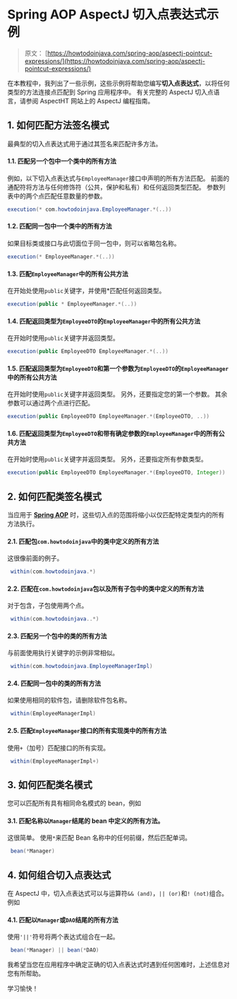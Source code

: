 # Spring AOP AspectJ 切入点表达式示例

> 原文： [https://howtodoinjava.com/spring-aop/aspectj-pointcut-expressions/](https://howtodoinjava.com/spring-aop/aspectj-pointcut-expressions/)

在本教程中，我列出了一些示例，这些示例将帮助您编写**切入点表达式**，以将任何类型的方法连接点匹配到 Spring 应用程序中。 有关完整的 AspectJ 切入点语言，请参阅 AspectHT 网站上的 AspectJ 编程指南。

## 1\. 如何匹配方法签名模式

最典型的切入点表达式用于通过其签名来匹配许多方法。

#### 1.1. 匹配另一个包中一个类中的所有方法

例如，以下切入点表达式与`EmployeeManager`接口中声明的所有方法匹配。 前面的通配符将方法与任何修饰符（公共，保护和私有）和任何返回类型匹配。 参数列表中的两个点匹配任意数量的参数。

```java
execution(* com.howtodoinjava.EmployeeManager.*(..))
```

#### 1.2. 匹配同一包中一个类中的所有方法

如果目标类或接口与此切面位于同一包中，则可以省略包名称。

```java
execution(* EmployeeManager.*(..))
```

#### 1.3. 匹配`EmployeeManager`中的所有公共方法

在开始处使用`public`关键字，并使用*匹配任何返回类型。

```java
execution(public * EmployeeManager.*(..))
```

#### 1.4. 匹配返回类型为`EmployeeDTO`的`EmployeeManager`中的所有公共方法

在开始时使用`public`关键字并返回类型。

```java
execution(public EmployeeDTO EmployeeManager.*(..))
```

#### 1.5. 匹配返回类型为`EmployeeDTO`和第一个参数为`EmployeeDTO`的`EmployeeManager`中的所有公共方法

在开始时使用`public`关键字并返回类型。 另外，还要指定您的第一个参数。 其余参数可以通过两个点进行匹配。

```java
execution(public EmployeeDTO EmployeeManager.*(EmployeeDTO, ..))
```

#### 1.6. 匹配返回类型为`EmployeeDTO`和带有确定参数的`EmployeeManager`中的所有公共方法

在开始时使用`public`关键字并返回类型。 另外，还要指定所有参数类型。

```java
execution(public EmployeeDTO EmployeeManager.*(EmployeeDTO, Integer))
```

## 2\. 如何匹配类签名模式

当应用于 [**Spring AOP**](https://howtodoinjava.com/spring/spring-aop/spring-aop-aspectj-example-tutorial-using-annotation-config/) 时，这些切入点的范围将缩小以仅匹配特定类型内的所有方法执行。

#### 2.1. 匹配包`com.howtodoinjava`中的类中定义的所有方法

这很像前面的例子。

```java
 within(com.howtodoinjava.*) 
```

#### 2.2. 匹配在`com.howtodoinjava`包以及所有子包中的类中定义的所有方法

对于包含，子包使用两个点。

```java
 within(com.howtodoinjava..*) 
```

#### 2.3. 匹配另一个包中的类的所有方法

与前面使用执行关键字的示例非常相似。

```java
 within(com.howtodoinjava.EmployeeManagerImpl) 
```

#### 2.4. 匹配同一包中的类的所有方法

如果使用相同的软件包，请删除软件包名称。

```java
 within(EmployeeManagerImpl) 
```

#### 2.5. 匹配`EmployeeManager`接口的所有实现类中的所有方法

使用`+`（加号）匹配接口的所有实现。

```java
 within(EmployeeManagerImpl+) 
```

## 3\. 如何匹配类名模式

您可以匹配所有具有相同命名模式的 bean，例如

#### 3.1. 匹配名称以`Manager`结尾的 bean 中定义的所有方法。

这很简单。 使用`*`来匹配 Bean 名称中的任何前缀，然后匹配单词。

```java
 bean(*Manager) 
```

## 4\. 如何组合切入点表达式

在 AspectJ 中，切入点表达式可以与运算符`&& (and)`，`|| (or)`和`! (not)`组合。 例如

#### 4.1. 匹配以`Manager`或`DAO`结尾的所有方法

使用`'||'`符号将两个表达式组合在一起。

```java
 bean(*Manager) || bean(*DAO) 
```

我希望当您在应用程序中确定正确的切入点表达式时遇到任何困难时，上述信息对您有所帮助。

学习愉快！